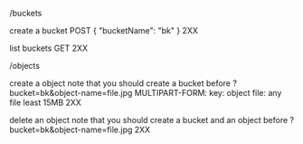 /buckets

create a bucket
POST
{
  "bucketName": "bk"
}
2XX

list buckets
GET
2XX

/objects

create a object
note that you should create a bucket before
?bucket=bk&object-name=file.jpg
MULTIPART-FORM:
key: object file: any file least 15MB
2XX

delete an object
note that you should create a bucket and an object before
?bucket=bk&object-name=file.jpg
2XX
